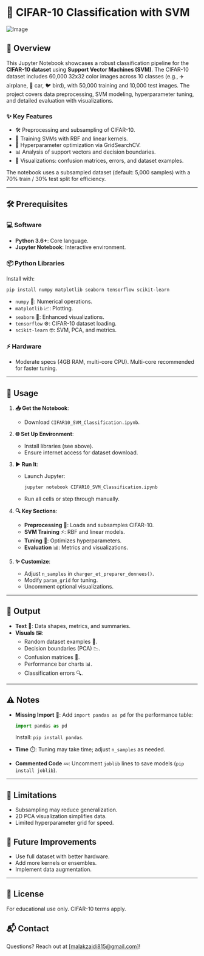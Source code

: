 # 🌟 CIFAR-10 Classification with SVM

![Image](https://github.com/user-attachments/assets/5b35dce7-f790-4824-af0b-bb2da7f4025d)

## 📖 Overview

This Jupyter Notebook showcases a robust classification pipeline for the **CIFAR-10 dataset** using **Support Vector Machines (SVM)**. The CIFAR-10 dataset includes 60,000 32x32 color images across 10 classes (e.g., ✈️ airplane, 🚗 car, 🐦 bird), with 50,000 training and 10,000 test images. The project covers data preprocessing, SVM modeling, hyperparameter tuning, and detailed evaluation with visualizations.

### ✨ Key Features
- 🛠️ Preprocessing and subsampling of CIFAR-10.
- 🤖 Training SVMs with RBF and linear kernels.
- 🔧 Hyperparameter optimization via GridSearchCV.
- 📊 Analysis of support vectors and decision boundaries.
- 🎨 Visualizations: confusion matrices, errors, and dataset examples.

The notebook uses a subsampled dataset (default: 5,000 samples) with a 70% train / 30% test split for efficiency.

---

## 🛠️ Prerequisites

### 💻 Software
- **Python 3.6+**: Core language.
- **Jupyter Notebook**: Interactive environment.

### 📦 Python Libraries
Install with:
```bash
pip install numpy matplotlib seaborn tensorflow scikit-learn
```
- `numpy` 🧮: Numerical operations.
- `matplotlib` 📈: Plotting.
- `seaborn` 🎨: Enhanced visualizations.
- `tensorflow` ⚙️: CIFAR-10 dataset loading.
- `scikit-learn` 🤓: SVM, PCA, and metrics.

### ⚡ Hardware
- Moderate specs (4GB RAM, multi-core CPU). Multi-core recommended for faster tuning.

---

## 🚀 Usage

1. **📥 Get the Notebook**:
   - Download `CIFAR10_SVM_Classification.ipynb`.

2. **🌐 Set Up Environment**:
   - Install libraries (see above).
   - Ensure internet access for dataset download.

3. **▶️ Run It**:
   - Launch Jupyter:
     ```bash
     jupyter notebook CIFAR10_SVM_Classification.ipynb
     ```
   - Run all cells or step through manually.

4. **🔍 Key Sections**:
   - **Preprocessing** 🧹: Loads and subsamples CIFAR-10.
   - **SVM Training** ⚡: RBF and linear models.
   - **Tuning** 🔧: Optimizes hyperparameters.
   - **Evaluation** 📊: Metrics and visualizations.

5. **✨ Customize**:
   - Adjust `n_samples` in `charger_et_preparer_donnees()`.
   - Modify `param_grid` for tuning.
   - Uncomment optional visualizations.

---

## 🎉 Output

- **Text** 📜: Data shapes, metrics, and summaries.
- **Visuals** 🖼️:
  - Random dataset examples 🌈.
  - Decision boundaries (PCA) 📉.
  - Confusion matrices 🎨.
  - Performance bar charts 📊.
  - Classification errors 🔍.

---

## ⚠️ Notes

- **Missing Import** 🚨: Add `import pandas as pd` for the performance table:
  ```python
  import pandas as pd
  ```
  Install: `pip install pandas`.

- **Time** ⏱️: Tuning may take time; adjust `n_samples` as needed.
- **Commented Code** 💤: Uncomment `joblib` lines to save models (`pip install joblib`).

---

## 🚧 Limitations

- Subsampling may reduce generalization.
- 2D PCA visualization simplifies data.
- Limited hyperparameter grid for speed.

## 🌱 Future Improvements

- Use full dataset with better hardware.
- Add more kernels or ensembles.
- Implement data augmentation.

---

## 📜 License

For educational use only. CIFAR-10 terms apply.

## 📬 Contact

Questions? Reach out at [malakzaidi815@gmail.com]!
